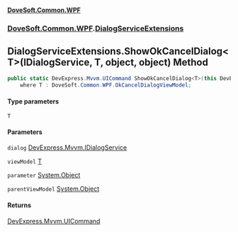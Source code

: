 #### [DoveSoft.Common.WPF](readme.md 'readme')
### [DoveSoft.Common.WPF](DoveSoft_Common_WPF.md 'DoveSoft.Common.WPF').[DialogServiceExtensions](DialogServiceExtensions.md 'DoveSoft.Common.WPF.DialogServiceExtensions')
## DialogServiceExtensions.ShowOkCancelDialog&lt;T&gt;(IDialogService, T, object, object) Method
```csharp
public static DevExpress.Mvvm.UICommand ShowOkCancelDialog<T>(this DevExpress.Mvvm.IDialogService dialog, T viewModel, object parameter=null, object parentViewModel=null)
    where T : DoveSoft.Common.WPF.OkCancelDialogViewModel;
```
#### Type parameters
<a name='DoveSoft_Common_WPF_DialogServiceExtensions_ShowOkCancelDialog_T_(DevExpress_Mvvm_IDialogService_T_object_object)_T'></a>
`T`  
  
#### Parameters
<a name='DoveSoft_Common_WPF_DialogServiceExtensions_ShowOkCancelDialog_T_(DevExpress_Mvvm_IDialogService_T_object_object)_dialog'></a>
`dialog` [DevExpress.Mvvm.IDialogService](https://docs.microsoft.com/en-us/dotnet/api/DevExpress.Mvvm.IDialogService 'DevExpress.Mvvm.IDialogService')  
  
<a name='DoveSoft_Common_WPF_DialogServiceExtensions_ShowOkCancelDialog_T_(DevExpress_Mvvm_IDialogService_T_object_object)_viewModel'></a>
`viewModel` [T](DialogServiceExtensions_ShowOkCancelDialog_qoQiHE4iP+jXNccla_k++g.md#DoveSoft_Common_WPF_DialogServiceExtensions_ShowOkCancelDialog_T_(DevExpress_Mvvm_IDialogService_T_object_object)_T 'DoveSoft.Common.WPF.DialogServiceExtensions.ShowOkCancelDialog&lt;T&gt;(DevExpress.Mvvm.IDialogService, T, object, object).T')  
  
<a name='DoveSoft_Common_WPF_DialogServiceExtensions_ShowOkCancelDialog_T_(DevExpress_Mvvm_IDialogService_T_object_object)_parameter'></a>
`parameter` [System.Object](https://docs.microsoft.com/en-us/dotnet/api/System.Object 'System.Object')  
  
<a name='DoveSoft_Common_WPF_DialogServiceExtensions_ShowOkCancelDialog_T_(DevExpress_Mvvm_IDialogService_T_object_object)_parentViewModel'></a>
`parentViewModel` [System.Object](https://docs.microsoft.com/en-us/dotnet/api/System.Object 'System.Object')  
  
#### Returns
[DevExpress.Mvvm.UICommand](https://docs.microsoft.com/en-us/dotnet/api/DevExpress.Mvvm.UICommand 'DevExpress.Mvvm.UICommand')  
